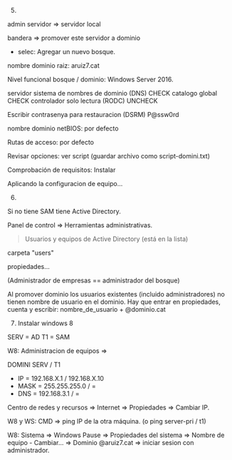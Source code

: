 5.

admin servidor => servidor local 

bandera => promover este servidor a dominio
  - selec: Agregar un nuevo bosque.

nombre dominio raiz: aruiz7.cat

Nivel funcional bosque / dominio:
Windows Server 2016.

servidor sistema de nombres de dominio (DNS) CHECK
catalogo global CHECK
controlador solo lectura (RODC) UNCHECK

Escribir contrasenya para restauracion (DSRM)
P@ssw0rd

nombre dominio netBIOS:
por defecto

Rutas de acceso:
por defecto

Revisar opciones:
ver script (guardar archivo como script-domini.txt)

Comprobación de requisitos:
Instalar

Aplicando la configuracion de equipo...


6.

Si no tiene SAM tiene Active Directory.

Panel de control => Herramientas administrativas. 

> Usuarios y equipos de Active Directory (está en la lista)

carpeta "users"

propiedades...

(Administrador de empresas == administrador del bosque)

Al promover dominio los usuarios existentes (incluido administradores) no tienen nombre de usuario en el dominio. Hay que entrar en propiedades, cuenta y escribir:
nombre_de_usuario + @dominio.cat


7. Instalar windows 8

SERV = AD
T1 = SAM

W8:
Administracion de equipos => 

DOMINI
SERV / T1
- IP = 192.168.X.1 / 192.168.X.10
- MASK = 255.255.255.0 / =
- DNS = 192.168.3.1 / =

Centro de redes y recursos => Internet => Propiedades => Cambiar IP.

W8 y WS:
CMD => ping IP de la otra máquina. (o ping server-pri / t1)

W8: 
Sistema => Windows Pause => Propiedades del sistema => Nombre de equipo - Cambiar... => Dominio @aruiz7.cat => iniciar sesion con administrador. 










